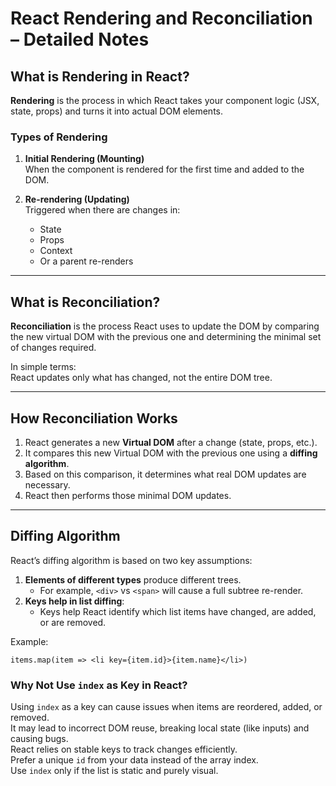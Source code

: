 # React Rendering and Reconciliation – Detailed Notes

## What is Rendering in React?

**Rendering** is the process in which React takes your component logic (JSX, state, props) and turns it into actual DOM elements.

### Types of Rendering

1. **Initial Rendering (Mounting)**  
   When the component is rendered for the first time and added to the DOM.

2. **Re-rendering (Updating)**  
   Triggered when there are changes in:
   - State
   - Props
   - Context
   - Or a parent re-renders

---

## What is Reconciliation?

**Reconciliation** is the process React uses to update the DOM by comparing the new virtual DOM with the previous one and determining the minimal set of changes required.

In simple terms:  
React updates only what has changed, not the entire DOM tree.

---

## How Reconciliation Works

1. React generates a new **Virtual DOM** after a change (state, props, etc.).
2. It compares this new Virtual DOM with the previous one using a **diffing algorithm**.
3. Based on this comparison, it determines what real DOM updates are necessary.
4. React then performs those minimal DOM updates.

---

## Diffing Algorithm

React’s diffing algorithm is based on two key assumptions:

1. **Elements of different types** produce different trees.
   - For example, `<div>` vs `<span>` will cause a full subtree re-render.
2. **Keys help in list diffing**:
   - Keys help React identify which list items have changed, are added, or are removed.

Example:

```
items.map(item => <li key={item.id}>{item.name}</li>)
```

### Why Not Use `index` as Key in React?

Using `index` as a key can cause issues when items are reordered, added, or removed.  
It may lead to incorrect DOM reuse, breaking local state (like inputs) and causing bugs.  
React relies on stable keys to track changes efficiently.  
Prefer a unique `id` from your data instead of the array index.  
Use `index` only if the list is static and purely visual.
